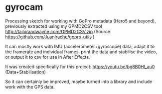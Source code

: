 # gyrocam

Processing sketch for working with GoPro metadata (Hero5 and beyond), previously extracted using my GPMD2CSV tool http://tailorandwayne.com/GPMD2CSV.zip (Source: https://github.com/JuanIrache/gopro-utils )

It can mostly work with IMU (accelerometer+gyroscope) data, adapt it to the framerate and individual frames, print the data and stabilise the video, or output it to csv for use in After Effects.

It was created specifically for this project: https://youtu.be/bg8B0Hl_au0 (Data+Stabilisation)

So it can certainly be improved, maybe turned into a library and include work with the GPS data.
